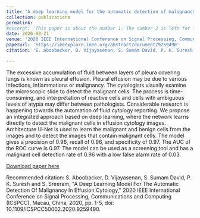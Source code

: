 ```yaml
---
title: "A deep learning model for the automatic detection of malignancy in effusion cytology"
collection: publications
permalink: 
#excerpt: 'This paper is about the number 1. The number 2 is left for future work.'
date: 2020-08-21
venue: '2020 IEEE International Conference on Signal Processing, Communications and Computing (ICSPCC), Macau, China'
paperurl: 'https://ieeexplore.ieee.org/abstract/document/9259490'
citation: 'S. Aboobacker, D. Vijayasenan, S. Sumam David, P. K. Suresh and S. Sreeram, "A Deep Learning Model For The Automatic Detection Of Malignancy In Effusion Cytology," 2020 IEEE International Conference on Signal Processing, Communications and Computing (ICSPCC), Macau, China, 2020, pp. 1-5, doi: 10.1109/ICSPCC50002.2020.9259490.'

---
```

The excessive accumulation of fluid between layers of pleura covering lungs is known as pleural effusion. Pleural effusion may be due to various infections, inflammations or malignancy. The cytologists visually examine the microscopic slide to detect the malignant cells. The process is time-consuming, and interpretation of reactive cells and cells with ambiguous levels of atypia may differ between pathologists. Considerable research is happening towards the automation of fluid cytology reporting. We propose an integrated approach based on deep learning, where the network learns directly to detect the malignant cells in effusion cytology images. Architecture U-Net is used to learn the malignant and benign cells from the images and to detect the images that contain malignant cells. The model gives a precision of 0.96, recall of 0.96, and specificity of 0.97. The AUC of the ROC curve is 0.97. The model can be used as a screening tool and has a malignant cell detection rate of 0.96 with a low false alarm rate of 0.03.

[Download paper here](https://ieeexplore.ieee.org/abstract/document/9259490)

Recommended citation: S. Aboobacker, D. Vijayasenan, S. Sumam David, P. K. Suresh and S. Sreeram, "A Deep Learning Model For The Automatic Detection Of Malignancy In Effusion Cytology," 2020 IEEE International Conference on Signal Processing, Communications and Computing (ICSPCC), Macau, China, 2020, pp. 1-5, doi: 10.1109/ICSPCC50002.2020.9259490.
